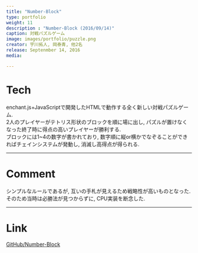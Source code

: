```yaml
---
title: "Number-Block"
type: portfolio
weight: 11
description : "Number-Block (2016/09/14)"
caption: 対戦パズルゲーム
image: images/portfolio/puzzle.png
creator: 宇川拓人, 岡泰青, 他2名
release: Septenmber 14, 2016
media: 

---
```

# Tech
enchant.js+JavaScriptで開発したHTMLで動作する全く新しい対戦パズルゲーム. <br>
2人のプレイヤーがテトリス形状のブロックを順に場に出し, パズルが置けなくなった終了時に得点の高いプレイヤーが勝利する. <br>
ブロックには1~4の数字が書かれており, 数字順に縦or横かでなぞることができればチェインシステムが発動し, 消滅し高得点が得られる. <br>

---
# Comment
シンプルなルールであるが, 互いの手札が見えるため戦略性が高いものとなった. <br>
そのため当時は必勝法が見つからずに, CPU実装を断念した. 

---
# Link
<a href= https://github.com/sunagimon/Number-Block-Game target=”_blank”>GitHub/Number-Block</a> 

